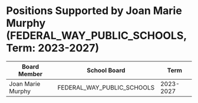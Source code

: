 # Positions Supported by Joan Marie Murphy (FEDERAL_WAY_PUBLIC_SCHOOLS, Term: 2023-2027)

| Board Member | School Board | Term |
|--------------|--------------|------|
| Joan Marie Murphy | FEDERAL_WAY_PUBLIC_SCHOOLS | 2023-2027 |

